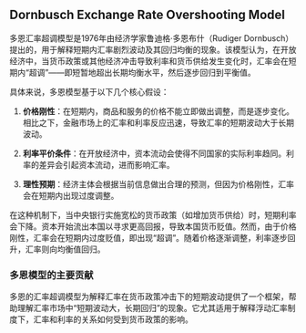 
## 
## Dornbusch Exchange Rate Overshooting Model
多恩汇率超调模型是1976年由经济学家鲁迪格·多恩布什（Rudiger Dornbusch）提出的，用于解释短期内汇率剧烈波动及其回归均衡的现象。该模型认为，在开放经济中，当货币政策或其他经济冲击导致利率和货币供给发生变化时，汇率会在短期内“超调”——即短暂地超出长期均衡水平，然后逐步回归到平衡值。

具体来说，多恩模型基于以下几个核心假设：

1. **价格刚性**：在短期内，商品和服务的价格不能立即做出调整，而是逐步变化。相比之下，金融市场上的汇率和利率反应迅速，导致汇率的短期波动大于长期波动。
    
2. **利率平价条件**：在开放经济中，资本流动会使得不同国家的实际利率趋同。利率的差异会引起资本流动，进而影响汇率。
    
3. **理性预期**：经济主体会根据当前信息做出合理的预测，但因为价格刚性，汇率会在短期内出现过度调整。
    

在这种机制下，当中央银行实施宽松的货币政策（如增加货币供给）时，短期利率会下降。资本开始流出本国以寻求更高回报，导致本国货币贬值。然而，由于价格刚性，汇率会在短期内过度贬值，即出现“超调”。随着价格逐渐调整，利率逐步回升，汇率则向均衡值回归。

### 多恩模型的主要贡献

多恩的汇率超调模型为解释汇率在货币政策冲击下的短期波动提供了一个框架，帮助理解汇率市场中“短期波动大，长期回归”的现象。它尤其适用于解释浮动汇率制度下，汇率和利率的关系如何受到货币政策的影响。
